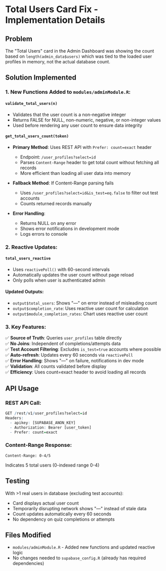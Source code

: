 # Total Users Card Fix - Implementation Details

## Problem
The "Total Users" card in the Admin Dashboard was showing the count based on `length(admin_data$users)` which was tied to the loaded user profiles in memory, not the actual database count.

## Solution Implemented

### 1. New Functions Added to `modules/adminModule.R`:

#### `validate_total_users(n)`
- Validates that the user count is a non-negative integer
- Returns FALSE for NULL, non-numeric, negative, or non-integer values
- Used before rendering any user count to ensure data integrity

#### `get_total_users_count(token)`
- **Primary Method**: Uses REST API with `Prefer: count=exact` header
  - Endpoint: `/user_profiles?select=id`
  - Parses `Content-Range` header to get total count without fetching all records
  - More efficient than loading all user data into memory

- **Fallback Method**: If Content-Range parsing fails
  - Uses `/user_profiles?select=id&is_test=eq.false` to filter out test accounts
  - Counts returned records manually

- **Error Handling**: 
  - Returns NULL on any error
  - Shows error notifications in development mode
  - Logs errors to console

### 2. Reactive Updates:

#### `total_users_reactive`
- Uses `reactivePoll()` with 60-second intervals
- Automatically updates the user count without page reload
- Only polls when user is authenticated admin

#### Updated Outputs:
- `output$total_users`: Shows "—" on error instead of misleading count
- `output$completion_rate`: Uses reactive user count for calculation
- `output$module_completion_rates`: Chart uses reactive user count

### 3. Key Features:

✅ **Source of Truth**: Queries `user_profiles` table directly  
✅ **No Joins**: Independent of completions/attempts data  
✅ **Test Account Filtering**: Excludes `is_test=true` accounts where possible  
✅ **Auto-refresh**: Updates every 60 seconds via `reactivePoll`  
✅ **Error Handling**: Shows "—" on failure, notifications in dev mode  
✅ **Validation**: All counts validated before display  
✅ **Efficiency**: Uses count=exact header to avoid loading all records  

## API Usage

### REST API Call:
```r
GET /rest/v1/user_profiles?select=id
Headers:
  - apikey: [SUPABASE_ANON_KEY]
  - Authorization: Bearer [user_token]
  - Prefer: count=exact
```

### Content-Range Response:
```
Content-Range: 0-4/5
```
Indicates 5 total users (0-indexed range 0-4)

## Testing

With >1 real users in database (excluding test accounts):
- Card displays actual user count
- Temporarily disrupting network shows "—" instead of stale data
- Count updates automatically every 60 seconds
- No dependency on quiz completions or attempts

## Files Modified
- `modules/adminModule.R` - Added new functions and updated reactive logic
- No changes needed to `supabase_config.R` (already has required dependencies)
